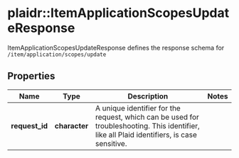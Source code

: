 # plaidr::ItemApplicationScopesUpdateResponse

ItemApplicationScopesUpdateResponse defines the response schema for `/item/application/scopes/update`

## Properties
Name | Type | Description | Notes
------------ | ------------- | ------------- | -------------
**request_id** | **character** | A unique identifier for the request, which can be used for troubleshooting. This identifier, like all Plaid identifiers, is case sensitive. | 


